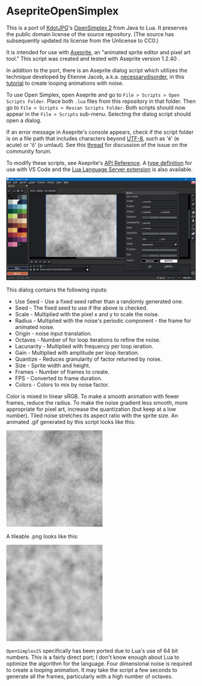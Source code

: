 # AsepriteOpenSimplex

This is a port of [KdotJPG](https://github.com/KdotJPG)'s [OpenSimplex 2](https://github.com/KdotJPG/OpenSimplex2) from Java to Lua. It preserves the public domain license of the source repository. (The source has subsequently updated its license from the Unlicense to CC0.)

It is intended for use with [Aseprite](https://www.aseprite.org/), an "animated sprite editor and pixel art tool." This script was created and tested with Aseprite version 1.2.40 .

In addition to the port, there is an Aseprite dialog script which utilizes the technique developed by Etienne Jacob, a.k.a. [necessarydisorder](https://necessarydisorder.wordpress.com), in this [tutorial](https://necessarydisorder.wordpress.com/2017/11/15/drawing-from-noise-and-then-making-animated-loopy-gifs-from-there/) to create looping animations with noise.

To use Open Simplex, open Aseprite and go to `File > Scripts > Open Scripts Folder`. Place both `.lua` files from this repository in that folder. Then go to `File > Scripts > Rescan Scripts Folder`. Both scripts should now appear in the `File > Scripts` sub-menu. Selecting the dialog script should open a dialog.

If an error message in Aseprite's console appears, check if the script folder is on a file path that includes characters beyond [UTF-8](https://en.wikipedia.org/wiki/UTF-8), such as 'é' (e acute) or 'ö' (o umlaut). See this [thread](https://community.aseprite.org/t/script-folder-path-cannot-open-no-such-file-or-directory/16818) for discussion of the issue on the community forum.

To modify these scripts, see Aseprite's [API Reference](https://github.com/aseprite/api). A [type definition](https://github.com/behreajj/aseprite-type-definition) for use with VS Code and the [Lua Language Server extension](https://github.com/LuaLS/lua-language-server) is also available.

![Dialog Screen](dialogScreenCap.png)

This dialog contains the following inputs:

 - Use Seed - Use a fixed seed rather than a randomly generated one.
 - Seed - The fixed seed to use if the above is checked.
 - Scale - Multiplied with the pixel x and y to scale the noise.
 - Radius - Multiplied with the noise's periodic component - the frame for animated noise.
 - Origin - noise input translation.
 - Octaves - Number of for loop iterations to refine the noise.
 - Lacunarity - Multiplied with frequency per loop ieration.
 - Gain - Multiplied with amplitude per loop iteration.
 - Quantize - Reduces granularity of factor returned by noise.
 - Size - Sprite width and height.
 - Frames - Number of frames to create.
 - FPS - Converted to frame duration.
 - Colors - Colors to mix by noise factor.

Color is mixed in linear sRGB. To make a smooth animation with fewer frames, reduce the radius. To make the noise gradient less smooth, more appropriate for pixel art, increase the quantization (but keep at a low number). Tiled noise stretches its aspect ratio with the sprite size. An animated .gif generated by this script looks like this:

![Animated](animNoise.gif)

A tileable .png looks like this:

![Tiled](tiledNoise.png)

`OpenSimplex2S` specifically has been ported due to Lua's use of 64 bit numbers. This is a fairly direct port; I don't know enough about Lua to optimize the algorithm for the language. Four dimensional noise is required to create a looping animation. It may take the script a few seconds to generate all the frames, particularly with a high number of octaves.